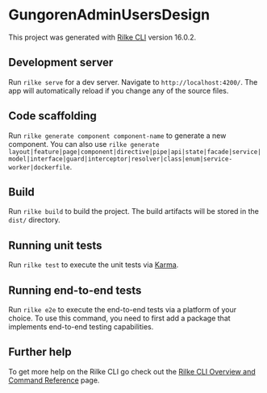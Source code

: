 # GungorenAdminUsersDesign

This project was generated with [Rilke CLI](https://github.com/rilke/rilke-cli) version 16.0.2.

## Development server

Run `rilke serve` for a dev server. Navigate to `http://localhost:4200/`. The app will automatically reload if you change any of the source files.

## Code scaffolding

Run `rilke generate component component-name` to generate a new component. You can also use `rilke generate layout|feature|page|component|directive|pipe|api|state|facade|service|model|interface|guard|interceptor|resolver|class|enum|service-worker|dockerfile`.

## Build

Run `rilke build` to build the project. The build artifacts will be stored in the `dist/` directory.

## Running unit tests

Run `rilke test` to execute the unit tests via [Karma](https://karma-runner.github.io).

## Running end-to-end tests

Run `rilke e2e` to execute the end-to-end tests via a platform of your choice. To use this command, you need to first add a package that implements end-to-end testing capabilities.

## Further help

To get more help on the Rilke CLI go check out the [Rilke CLI Overview and Command Reference](https://rilke.ist/cli) page.
